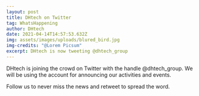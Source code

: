 ```yaml
---
layout: post
title: DHtech on Twitter
tag: WhatsHappening
author: DHtech
date: 2021-04-14T14:57:53.632Z
img: assets/images/uploads/blured_bird.jpg
img-credits: "@Lorem Picsum"
excerpt: DHtech is now tweeting @dhtech_group
---
```

DHtech is joining the crowd on Twitter with the handle @dhtech_group. We will be using the account for announcing our activities and events. 

Follow us to never miss the news and retweet to spread the word.
